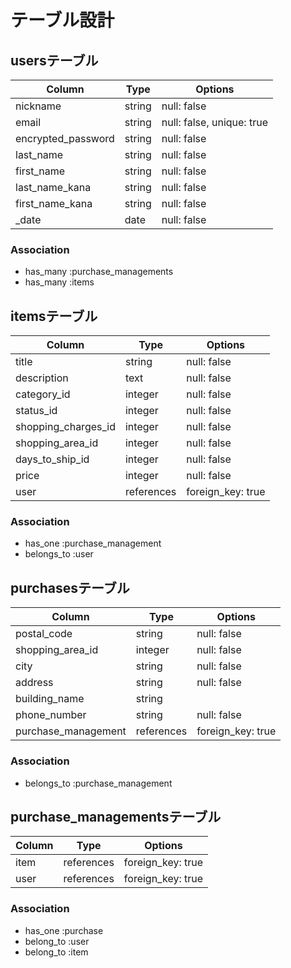 # テーブル設計

## usersテーブル
| Column                       | Type   | Options                   |
| ---------------------------- | ------ | ------------------------- |
| nickname                     | string | null: false               |
| email                        | string | null: false, unique: true |
| encrypted_password           | string | null: false               |
| last_name                    | string | null: false               |
| first_name                   | string | null: false               |
| last_name_kana               | string | null: false               |
| first_name_kana              | string | null: false               |
| _date                   | date   | null: false               |

### Association
- has_many :purchase_managements
- has_many :items

##  itemsテーブル
| Column                | Type       | Options           |
| --------------------- | ---------- | ----------------- |
| title                 | string     | null: false       |
| description           | text       | null: false       |
| category_id           | integer    | null: false       |
| status_id             | integer    | null: false       |
| shopping_charges_id   | integer    | null: false       |
| shopping_area_id      | integer    | null: false       |
| days_to_ship_id       | integer    | null: false       |
| price                 | integer    | null: false       |
| user                  | references | foreign_key: true |

### Association
- has_one :purchase_management
- belongs_to :user

##  purchasesテーブル
| Column                 | Type       | Options           |
| ---------------------- | ---------- | ----------------- |
| postal_code            | string     | null: false       |
| shopping_area_id       | integer    | null: false       |
| city                   | string     | null: false       |
| address                | string     | null: false       |
| building_name          | string     |                   |
| phone_number           | string     | null: false       |
| purchase_management    | references | foreign_key: true |

### Association
- belongs_to :purchase_management


## purchase_managementsテーブル
| Column  | Type       | Options           |
|---------|------------|-------------------|
| item    | references | foreign_key: true |
| user    | references | foreign_key: true |

### Association
- has_one :purchase
- belong_to :user
- belong_to :item
